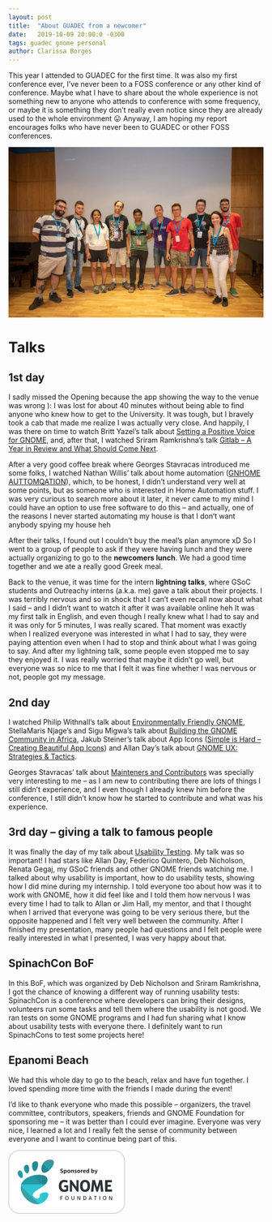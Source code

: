 ```yaml
---
layout: post
title:  "About GUADEC from a newcomer"
date:   2019-10-09 20:00:0 -0300
tags: guadec gnome personal
author: Clarissa Borges
---
```

This year I attended to GUADEC for the first time. It was also my first conference ever, I’ve never been to a FOSS conference or any other kind of conference. Maybe what I have to share about the whole experience is not something new to anyone who attends to conference with some frequency, or maybe it is something they don’t really even notice since they are already used to the whole environment 😛 Anyway, I am hoping my report encourages folks who have never been to GUADEC or other FOSS conferences.

![Me at GUADEC with other GNOME folks](/assets/images/guadec-2019.jpg)

# Talks
## 1st day

I sadly missed the Opening because the app showing the way to the venue was wrong ): I was lost for about 40 minutes without being able to find anyone who knew how to get to the University. It was tough, but I bravely took a cab that made me realize I was actually very close. And happily, I was there on time to watch Britt Yazel’s talk about [Setting a Positive Voice for GNOME](https://guadec.ubicast.tv/videos/setting-a-positive-voice-for-gnome/), and, after that, I watched Sriram Ramkrishna’s talk [Gitlab – A Year in Review and What Should Come Next](https://guadec.ubicast.tv/videos/gitlab-a-year-in-review-and-what-should-come-next/).

After a very good coffee break where Georges Stavracas introduced me some folks, I watched Nathan Willis’ talk about home automation ([GNHOME AUTTOMQATION](https://guadec.ubicast.tv/videos/gnhome-auttomqation/)), which, to be honest, I didn’t understand very well at some points, but as someone who is interested in Home Automation stuff. I was very curious to search more about it later, it never came to my mind I could have an option to use free software to do this – and actually, one of the reasons I never started automating my house is that I don’t want anybody spying my house heh

After their talks, I found out I couldn’t buy the meal’s plan anymore xD So I went to a group of people to ask if they were having lunch and they were actually organizing to go to the **newcomers lunch**. We had a good time together and we ate a really good Greek meal.

Back to the venue, it was time for the intern **lightning talks**, where GSoC students and Outreachy interns (a.k.a. me) gave a talk about their projects. I was terribly nervous and so in shock that I can’t even recall now about what I said – and I didn’t want to watch it after it was available online heh It was my first talk in English, and even though I really knew what I had to say and it was only for 5 minutes, I was really scared. That moment was exactly when I realized everyone was interested in what I had to say, they were paying attention even when I had to stop and think about what I was going to say. And after my lightning talk, some people even stopped me to say they enjoyed it. I was really worried that maybe it didn’t go well, but everyone was so nice to me that I felt it was fine whether I was nervous or not, people got my message.

## 2nd day
I watched Philip Withnall’s talk about [Environmentally Friendly GNOME](https://guadec.ubicast.tv/videos/environmentally-friendly-gnome-part-1/), StellaMaris Njage’s and Sigu Migwa’s talk about [Building the GNOME Community in Africa](https://guadec.ubicast.tv/videos/building-the-gnome-community-in-africa/), Jakub Steiner’s talk about App Icons ([Simple is Hard – Creating Beautiful App Icons](https://guadec.ubicast.tv/videos/simple-is-hard-creating-beautiful-app-icons/)) and Allan Day’s talk about [GNOME UX: Strategies & Tactics](https://guadec.ubicast.tv/videos/gnome-ux-strategies-tactics/).

Georges Stavracas’ talk about [Mainteners and Contributors](https://guadec.ubicast.tv/videos/about-maintainers-and-contributors/) was specially very interesting to me – as I am new to contributing there are lots of things I still didn’t experience, and I even though I already knew him before the conference, I still didn’t know how he started to contribute and what was his experience.

## 3rd day – giving a talk to famous people
It was finally the day of my talk about [Usability Testing](https://guadec.ubicast.tv/videos/usability-testing/). My talk was so important! I had stars like Allan Day, Federico Quintero, Deb Nicholson, Renata Gegaj, my GSoC friends and other GNOME friends watching me. I talked about why usability is important, how to do usability tests, showing how I did mine during my internship. I told everyone too about how was it to work with GNOME, how it did feel like and I told them how nervous I was every time I had to talk to Allan or Jim Hall, my mentor, and that I thought when I arrived that everyone was going to be very serious there, but the opposite happened and I felt very well between the community. After I finished my presentation, many people had questions and I felt people were really interested in what I presented, I was very happy about that.

## SpinachCon BoF
In this BoF, which was organized by Deb Nicholson and Sriram Ramkrishna, I got the chance of knowing a different way of running usability tests: SpinachCon is a conference where developers can bring their designs, volunteers run some tasks and tell them where the usability is not good. We ran tests on some GNOME programs and I had fun sharing what I know about usability tests with everyone there. I definitely want to run SpinachCons to test some projects here!

## Epanomi Beach
We had this whole day to go to the beach, relax and have fun together. I loved spending more time with the friends I made during the event!

I’d like to thank everyone who made this possible – organizers, the travel committee, contributors, speakers, friends and GNOME Foundation for sponsoring me – it was better than I could ever imagine. Everyone was very nice, I learned a lot and I really felt the sense of community between everyone and I want to continue being part of this.

![Sponsored by GNOME foundation](/assets/images/sponsored-by-foundation-2019.png)